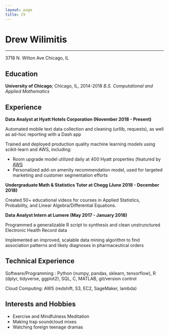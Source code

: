 ```yaml
---
layout: page
title: CV
---
```


Drew Wilimitis
============

----------------
3718 N. Wilton Ave
Chicago, IL


Education
---------
**University of Chicago**; Chicago, IL, 2014-2018
*B.S. Computational and Applied Mathematics*


Experience
----------

**Data Analyst at Hyatt Hotels Corporation (November 2018 - Present)**

Automated mobile text data collection and cleaning (urllib, requests), as well as ad-hoc reporting with a Dash app 

Trained and deployed production quality machine learning models using scikit-learn and AWS, including:

* Room upgrade model utilized daily at 400 Hyatt properties (featured by [AWS](https://aws.amazon.com/travel-and-hospitality/personalization/)
* Personalized add-on amenity recommendation model, used for targeted marketing and customer segmentation efforts


**Undergraduate Math & Statistics Tutor at Chegg (June 2018 - December 2018)**

Created 50+ educational videos for courses in Applied Statistics, Probability, and Linear Algebra/Differential Equations.


**Data Analyst Intern at Lumere (May 2017 - January 2018)**

Programmed a generalizable R script to synthesis and clean unstrunctured Electronic Health Record data

Implemented an improved, scalable data mining algorithm to find association patterns and likely diagnoses in pharmaceutical orders


Technical Experience
--------------------

Software/Programming : Python (numpy, pandas, sklearn, tensorflow), R (dplyr, tidyverse, ggplot2), SQL, C, MATLAB, git/version control

Cloud Computing: AWS (redshift, S3, EC2, SageMaker, lambda)


Interests and Hobbies
----------------------------------------

* Exercise and Mindfulness Meditation
* Making trap soundcloud mixes
* Watching foreign teenage dramas
